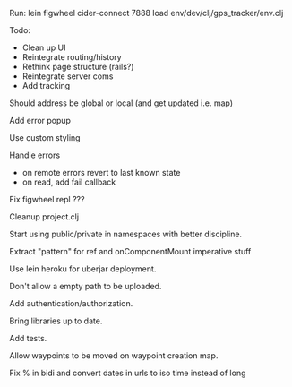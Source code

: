 Run:
lein figwheel
cider-connect 7888
load env/dev/clj/gps_tracker/env.clj

Todo:

- Clean up UI
- Reintegrate routing/history
- Rethink page structure (rails?)
- Reintegrate server coms
- Add tracking

Should address be global or local (and get updated i.e. map)

Add error popup

Use custom styling

Handle errors
- on remote errors revert to last known state
- on read, add fail callback

Fix figwheel repl ???

Cleanup project.clj

Start using public/private in namespaces with better discipline.

Extract "pattern" for ref and onComponentMount imperative stuff

Use lein heroku for uberjar deployment.

Don't allow a empty path to be uploaded.

Add authentication/authorization.

Bring libraries up to date.

Add tests.

Allow waypoints to be moved on waypoint creation map.

Fix % in bidi and convert dates in urls to iso time instead of long
